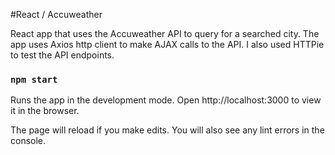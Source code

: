 #React / Accuweather

React app that uses the Accuweather API to query for a searched city. The app uses Axios http client to make AJAX calls to the API. I also used HTTPie to test the API endpoints.

### `npm start`

Runs the app in the development mode.
Open http://localhost:3000 to view it in the browser.

The page will reload if you make edits.
You will also see any lint errors in the console.
